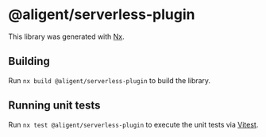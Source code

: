 # @aligent/serverless-plugin

This library was generated with [Nx](https://nx.dev).

## Building

Run `nx build @aligent/serverless-plugin` to build the library.

## Running unit tests

Run `nx test @aligent/serverless-plugin` to execute the unit tests via [Vitest](https://vitest.dev).
